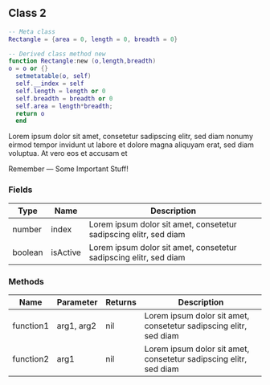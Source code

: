 ## Class 2
```lua
-- Meta class
Rectangle = {area = 0, length = 0, breadth = 0}

-- Derived class method new
function Rectangle:new (o,length,breadth)
o = o or {}
  setmetatable(o, self)
  self.__index = self
  self.length = length or 0
  self.breadth = breadth or 0
  self.area = length*breadth;
  return o
  end
  ```
  Lorem ipsum dolor sit amet, consetetur sadipscing elitr, sed diam nonumy eirmod
  tempor invidunt ut labore et dolore magna aliquyam erat, sed diam voluptua. At
  vero eos et accusam et

  <aside class="warning">
  Remember — Some Important Stuff!
  </aside>

  ### Fields
  Type | Name | Description
  -------- | -------- | -----------
  number | index | Lorem ipsum dolor sit amet, consetetur sadipscing elitr, sed diam
  boolean | isActive | Lorem ipsum dolor sit amet, consetetur sadipscing elitr, sed diam

  ### Methods
  Name | Parameter | Returns | Description
  -------- | -------- | ------- | -----
  function1 | arg1, arg2 | nil | Lorem ipsum dolor sit amet, consetetur sadipscing elitr, sed diam
  function2 | arg1 | nil | Lorem ipsum dolor sit amet, consetetur sadipscing elitr, sed diam
  
